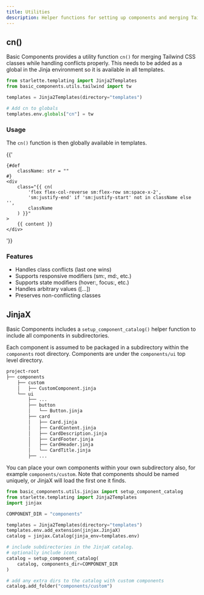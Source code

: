 ```yaml
---
title: Utilities
description: Helper functions for setting up components and merging Tailwind classes
---
```


<Prose>

## cn()

Basic Components provides a utility function `cn()` for merging Tailwind CSS classes while handling conflicts properly. 
This needs to be added as a global in the Jinja environment so it is available in all templates.  

```python
from starlette.templating import Jinja2Templates
from basic_components.utils.tailwind import tw

templates = Jinja2Templates(directory="templates")

# Add cn to globals
templates.env.globals["cn"] = tw

```

### Usage

The `cn()` function is then globally available in templates.

{{'
```jinja
{#def
    className: str = ""
#}
<div 
    class="{{ cn(
        'flex flex-col-reverse sm:flex-row sm:space-x-2',
        'sm:justify-end' if 'sm:justify-start' not in className else '',
        className
    ) }}"
>
    {{ content }}
</div>
```
'}}

### Features

- Handles class conflicts (last one wins)
- Supports responsive modifiers (sm:, md:, etc.)
- Supports state modifiers (hover:, focus:, etc.)
- Handles arbitrary values ([...])
- Preserves non-conflicting classes


## JinjaX 

Basic Components includes a `setup_component_catalog()` helper function to include all components in subdirectories. 

Each component is assumed to be packaged in a subdirectory within the `components` root directory. Components are under the 
`components/ui` top level directory. 

```bash
project-root
├── components
    ├── custom
    │   ├── CustomComponent.jinja
    └── ui
        ├── ...
        ├── button
        │   └── Button.jinja
        ├── card
        │   ├── Card.jinja
        │   ├── CardContent.jinja
        │   ├── CardDescription.jinja
        │   ├── CardFooter.jinja
        │   ├── CardHeader.jinja
        │   └── CardTitle.jinja
        ├── ...
```

You can place your own components within your own subdirectory also, for example `components/custom`. Note that components 
should be named uniquely, or JinjaX will load the first one it finds. 

```python
from basic_components.utils.jinjax import setup_component_catalog
from starlette.templating import Jinja2Templates
import jinjax

COMPONENT_DIR = "components"

templates = Jinja2Templates(directory="templates")
templates.env.add_extension(jinjax.JinjaX)
catalog = jinjax.Catalog(jinja_env=templates.env)

# include subdirectories in the JinjaX catalog. 
# optionally include icons 
catalog = setup_component_catalog(
    catalog, components_dir=COMPONENT_DIR
)

# add any extra dirs to the catalog with custom components
catalog.add_folder("components/custom")
```


</Prose>
